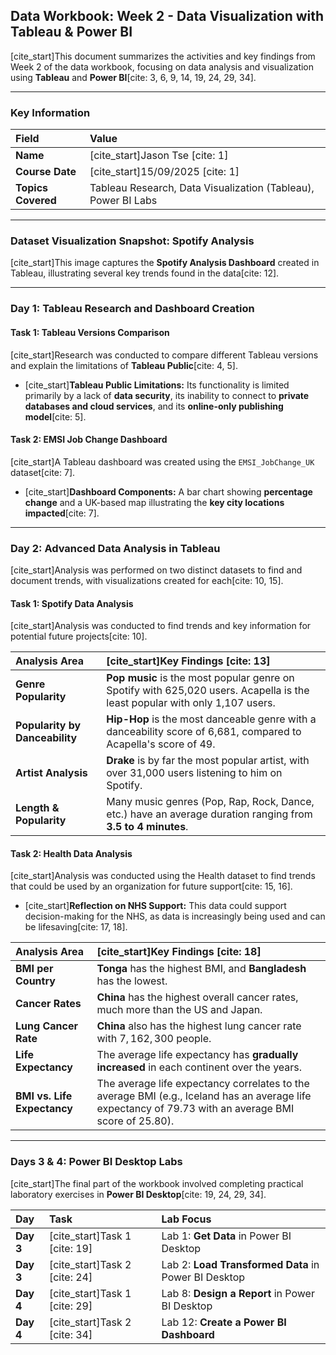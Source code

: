 ## Data Workbook: Week 2 - Data Visualization with Tableau & Power BI

[cite\_start]This document summarizes the activities and key findings from Week 2 of the data workbook, focusing on data analysis and visualization using **Tableau** and **Power BI**[cite: 3, 6, 9, 14, 19, 24, 29, 34].

-----

### Key Information

| Field | Value |
| :--- | :--- |
| **Name** | [cite\_start]Jason Tse [cite: 1] |
| **Course Date** | [cite\_start]15/09/2025 [cite: 1] |
| **Topics Covered** | Tableau Research, Data Visualization (Tableau), Power BI Labs |

-----

### Dataset Visualization Snapshot: Spotify Analysis

[cite\_start]This image captures the **Spotify Analysis Dashboard** created in Tableau, illustrating several key trends found in the data[cite: 12].

-----

### Day 1: Tableau Research and Dashboard Creation

#### Task 1: Tableau Versions Comparison

[cite\_start]Research was conducted to compare different Tableau versions and explain the limitations of **Tableau Public**[cite: 4, 5].

  * [cite\_start]**Tableau Public Limitations:** Its functionality is limited primarily by a lack of **data security**, its inability to connect to **private databases and cloud services**, and its **online-only publishing model**[cite: 5].

#### Task 2: EMSI Job Change Dashboard

[cite\_start]A Tableau dashboard was created using the `EMSI_JobChange_UK` dataset[cite: 7].

  * [cite\_start]**Dashboard Components:** A bar chart showing **percentage change** and a UK-based map illustrating the **key city locations impacted**[cite: 7].

-----

### Day 2: Advanced Data Analysis in Tableau

[cite\_start]Analysis was performed on two distinct datasets to find and document trends, with visualizations created for each[cite: 10, 15].

#### Task 1: Spotify Data Analysis

[cite\_start]Analysis was conducted to find trends and key information for potential future projects[cite: 10].

| Analysis Area | [cite\_start]Key Findings [cite: 13] |
| :--- | :--- |
| **Genre Popularity** | **Pop music** is the most popular genre on Spotify with 625,020 users. Acapella is the least popular with only 1,107 users. |
| **Popularity by Danceability** | **Hip-Hop** is the most danceable genre with a danceability score of 6,681, compared to Acapella's score of 49. |
| **Artist Analysis** | **Drake** is by far the most popular artist, with over 31,000 users listening to him on Spotify. |
| **Length & Popularity** | Many music genres (Pop, Rap, Rock, Dance, etc.) have an average duration ranging from **$3.5$ to $4$ minutes**. |

#### Task 2: Health Data Analysis

[cite\_start]Analysis was conducted using the Health dataset to find trends that could be used by an organization for future support[cite: 15, 16].

  * [cite\_start]**Reflection on NHS Support:** This data could support decision-making for the NHS, as data is increasingly being used and can be lifesaving[cite: 17, 18].

| Analysis Area | [cite\_start]Key Findings [cite: 18] |
| :--- | :--- |
| **BMI per Country** | **Tonga** has the highest BMI, and **Bangladesh** has the lowest. |
| **Cancer Rates** | **China** has the highest overall cancer rates, much more than the US and Japan. |
| **Lung Cancer Rate** | **China** also has the highest lung cancer rate with $7,162,300$ people. |
| **Life Expectancy** | The average life expectancy has **gradually increased** in each continent over the years. |
| **BMI vs. Life Expectancy** | The average life expectancy correlates to the average BMI (e.g., Iceland has an average life expectancy of $79.73$ with an average BMI score of $25.80$). |

-----

### Days 3 & 4: Power BI Desktop Labs

[cite\_start]The final part of the workbook involved completing practical laboratory exercises in **Power BI Desktop**[cite: 19, 24, 29, 34].

| Day | Task | Lab Focus |
| :--- | :--- | :--- |
| **Day 3** | [cite\_start]Task 1 [cite: 19] | Lab 1: **Get Data** in Power BI Desktop |
| **Day 3** | [cite\_start]Task 2 [cite: 24] | Lab 2: **Load Transformed Data** in Power BI Desktop |
| **Day 4** | [cite\_start]Task 1 [cite: 29] | Lab 8: **Design a Report** in Power BI Desktop |
| **Day 4** | [cite\_start]Task 2 [cite: 34] | Lab 12: **Create a Power BI Dashboard** |
